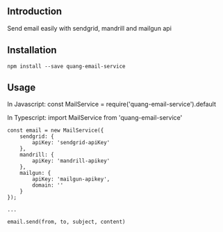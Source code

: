 
Introduction
-----
Send email easily with sendgrid, mandrill and mailgun api


Installation
-----
```
npm install --save quang-email-service
```


Usage
-----
In Javascript: 
const MailService = require('quang-email-service').default

In Typescript:
import MailService from 'quang-email-service'

```
const email = new MailService({
    sendgrid: {
        apiKey: 'sendgrid-apiKey'
    },
    mandrill: {
        apiKey: 'mandrill-apikey'
    },
    mailgun: {
        apiKey: 'mailgun-apikey',
        domain: ''
    }
});

...

email.send(from, to, subject, content)

````